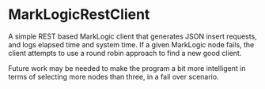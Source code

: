 # MarkLogicRestClient

A simple REST based MarkLogic client that generates JSON insert requests, and logs elapsed time and system time. If a given MarkLogic node fails, the client attempts to use a round robin approach to find a new good client.

Future work may be needed to make the program a bit more intelligent in terms of selecting more nodes than three, in a fail over scenario.
